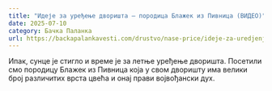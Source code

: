 ```yaml
---
title: "Идеје за уређење дворишта – породица Блажек из Пивница (ВИДЕО)"
date: 2025-07-10
category: Бачка Паланка
url: https://backapalankavesti.com/drustvo/nase-price/ideje-za-uredjenje-dvorista-porodica-blazek-iz-pivnica-video/
---
```


Ипак, сунце је стигло и време је за летње уређење дворишта. Посетили смо породицу Блажек из Пивница која у свом дворишту има велики број различитих врста цвећа и онај прави војвођански дух.
